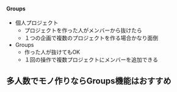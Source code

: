 #### Groups

- 個人プロジェクト
  - プロジェクトを作った人がメンバーから抜けたら
  - １つの企画で複数のプロジェクトを作る場合かなり面倒
- Groups
  - 作った人が抜けてもOK
  - １回の操作で複数プロジェクトにメンバーを追加できる

## 多人数でモノ作りならGroups機能はおすすめ
